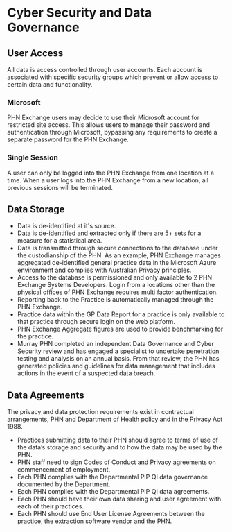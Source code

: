 # Cyber Security and Data Governance

## User Access

All data is access controlled through user accounts. Each account is associated with specific security groups which prevent or allow access to certain data and functionality.

### Microsoft 

PHN Exchange users may decide to use their Microsoft account for restricted site access. This allows users to manage their password and authentication through Microsoft, bypassing any requirements to create a separate password for the PHN Exchange. 

### Single Session

A user can only be logged into the PHN Exchange from one location at a time. When a user logs into the PHN Exchange from a new location, all previous sessions will be terminated.

## Data Storage

* Data is de-identified at it's source.
* Data is de-identified and extracted only if there are 5+ sets for a measure for a statistical area.
* Data is transmitted through secure connections to the database under the custodianship of the PHN. As an example, PHN Exchange   manages aggregated de-identified general practice data in the Microsoft Azure environment and complies with Australian Privacy principles.
* Access to the database is permissioned and only available to 2 PHN Exchange Systems Developers. Login from a locations  other than the physical offices of PHN Exchange requires multi factor authentication.   
* Reporting back to the Practice is automatically managed through the PHN Exchange. 
* Practice data within the GP Data Report for a practice is only available to that practice through secure login on the web platform.
* PHN Exchange Aggregate figures are used to provide benchmarking for the practice.
* Murray PHN completed an independent Data Governance and Cyber Security review and has engaged a specialist to undertake penetration testing and analysis on an annual basis. From that review, the PHN has generated policies and guidelines for data management that includes actions in the event of a suspected data breach.

## Data Agreements

The privacy and data protection requirements exist in contractual arrangements, PHN and Department of Health policy and in the Privacy Act 1988.

* Practices submitting data to their PHN should agree to terms of use of the data’s storage and security and to how the data may be used by the PHN.
* PHN staff need to sign Codes of Conduct and Privacy agreements on commencement of employment.
* Each PHN complies with the Departmental PIP QI data governance documented by the Department.
* Each PHN complies with the Departmental PIP QI data agreements.
* Each PHN should have their own data sharing and user agreement with each of their practices.
* Each PHN should use End User License Agreements between the practice, the extraction software vendor and the PHN.
